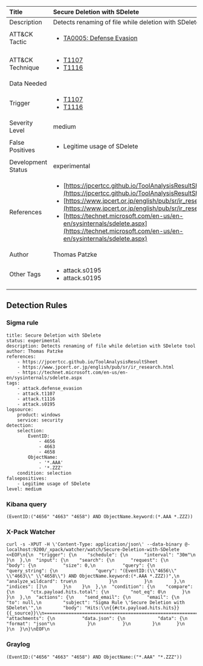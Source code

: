 | Title                | Secure Deletion with SDelete                                                                                                                                                 |
|:---------------------|:------------------------------------------------------------------------------------------------------------------------------------------------------------|
| Description          | Detects renaming of file while deletion with SDelete tool                                                                                                                                           |
| ATT&amp;CK Tactic    | <ul><li>[TA0005: Defense Evasion](https://attack.mitre.org/tactics/TA0005)</li></ul>  |
| ATT&amp;CK Technique | <ul><li>[T1107](https://attack.mitre.org/tactics/T1107)</li><li>[T1116](https://attack.mitre.org/tactics/T1116)</li></ul>                             |
| Data Needed          | <ul></ul>                                                         |
| Trigger              | <ul><li>[T1107](../Triggers/T1107.md)</li><li>[T1116](../Triggers/T1116.md)</li></ul>  |
| Severity Level       | medium                                                                                                                                                 |
| False Positives      | <ul><li>Legitime usage of SDelete</li></ul>                                                                  |
| Development Status   | experimental                                                                                                                                                |
| References           | <ul><li>[https://jpcertcc.github.io/ToolAnalysisResultSheet](https://jpcertcc.github.io/ToolAnalysisResultSheet)</li><li>[https://www.jpcert.or.jp/english/pub/sr/ir_research.html](https://www.jpcert.or.jp/english/pub/sr/ir_research.html)</li><li>[https://technet.microsoft.com/en-us/en-en/sysinternals/sdelete.aspx](https://technet.microsoft.com/en-us/en-en/sysinternals/sdelete.aspx)</li></ul>                                                          |
| Author               | Thomas Patzke                                                                                                                                                |
| Other Tags           | <ul><li>attack.s0195</li><li>attack.s0195</li></ul> | 

## Detection Rules

### Sigma rule

```
title: Secure Deletion with SDelete
status: experimental
description: Detects renaming of file while deletion with SDelete tool
author: Thomas Patzke
references:
    - https://jpcertcc.github.io/ToolAnalysisResultSheet
    - https://www.jpcert.or.jp/english/pub/sr/ir_research.html
    - https://technet.microsoft.com/en-us/en-en/sysinternals/sdelete.aspx
tags:
    - attack.defense_evasion
    - attack.t1107
    - attack.t1116
    - attack.s0195
logsource:
    product: windows
    service: security
detection:
    selection:
        EventID:
            - 4656
            - 4663
            - 4658
        ObjectName:
            - '*.AAA'
            - '*.ZZZ'
    condition: selection
falsepositives:
    - Legitime usage of SDelete
level: medium

```





### Kibana query

```
(EventID:("4656" "4663" "4658") AND ObjectName.keyword:(*.AAA *.ZZZ))
```





### X-Pack Watcher

```
curl -s -XPUT -H \'Content-Type: application/json\' --data-binary @- localhost:9200/_xpack/watcher/watch/Secure-Deletion-with-SDelete <<EOF\n{\n  "trigger": {\n    "schedule": {\n      "interval": "30m"\n    }\n  },\n  "input": {\n    "search": {\n      "request": {\n        "body": {\n          "size": 0,\n          "query": {\n            "query_string": {\n              "query": "(EventID:(\\"4656\\" \\"4663\\" \\"4658\\") AND ObjectName.keyword:(*.AAA *.ZZZ))",\n              "analyze_wildcard": true\n            }\n          }\n        },\n        "indices": []\n      }\n    }\n  },\n  "condition": {\n    "compare": {\n      "ctx.payload.hits.total": {\n        "not_eq": 0\n      }\n    }\n  },\n  "actions": {\n    "send_email": {\n      "email": {\n        "to": null,\n        "subject": "Sigma Rule \'Secure Deletion with SDelete\'",\n        "body": "Hits:\\n{{#ctx.payload.hits.hits}}{{_source}}\\n================================================================================\\n{{/ctx.payload.hits.hits}}",\n        "attachments": {\n          "data.json": {\n            "data": {\n              "format": "json"\n            }\n          }\n        }\n      }\n    }\n  }\n}\nEOF\n
```





### Graylog

```
(EventID:("4656" "4663" "4658") AND ObjectName:("*.AAA" "*.ZZZ"))
```

